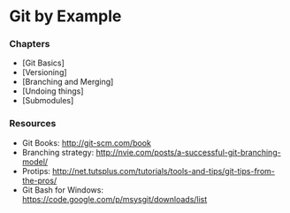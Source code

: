 # Git by Example

### Chapters

- [Git Basics]
- [Versioning]
- [Branching and Merging]
- [Undoing things]
- [Submodules]

### Resources

- Git Books: http://git-scm.com/book
- Branching strategy: http://nvie.com/posts/a-successful-git-branching-model/
- Protips: http://net.tutsplus.com/tutorials/tools-and-tips/git-tips-from-the-pros/
- Git Bash for Windows: https://code.google.com/p/msysgit/downloads/list